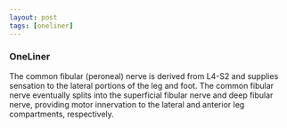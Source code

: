 ```yaml
---
layout: post
tags: [oneliner]
---
```



### OneLiner

The common fibular (peroneal) nerve is derived from L4-S2 and supplies sensation to the lateral portions of the leg and foot. The common fibular nerve eventually splits into the superficial fibular nerve and deep fibular nerve, providing motor innervation to the lateral and anterior leg compartments, respectively.
